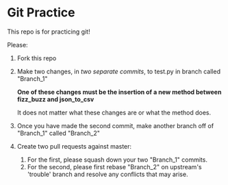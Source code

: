 # Git Practice

This repo is for practicing git!

Please:

1. Fork this repo
2. Make two changes, in *two separate commits*, to test.py in branch called "Branch_1"

   **One of these changes must be the insertion of a new method between fizz_buzz and json_to_csv**
   
   It does not matter what these changes are or what the method does.
4. Once you have made the second commit, make another branch off of "Branch_1" called "Branch_2"

3. Create two pull requests against master:
    1. For the first, please squash down your two "Branch_1" commits.
    2. For the second, please first rebase "Branch_2" on upstream's 'trouble' branch and resolve any conflicts that may arise.
